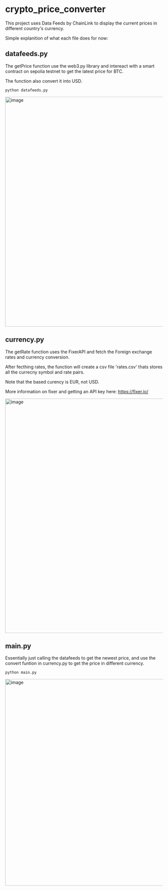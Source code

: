 # crypto_price_converter

This project uses Data Feeds by ChainLink to display the current prices in different country's currency.

Simple explanition of what each file does for now:

## datafeeds.py

The getPrice function use the web3.py library and intereact with a smart contract on sepolia testnet to get the latest price for BTC.

The function also convert it into USD.

``` 
python datafeeds.py
```

<img width="734" alt="image" src="https://github.com/Blockchain-UCSB/crypto_price_converter/assets/75823989/a2dbc5f4-da25-44a8-82f8-e8d3cf1e485a">

## currency.py

The getRate function uses the FixerAPI and fetch the Foreign exchange rates and currency conversion.

After fecthing rates, the function will create a csv file 'rates.csv' thats stores all the currecny symbol and rate pairs.

Note that the based curency is EUR, not USD.

More information on fixer and getting an API key here: https://fixer.io/

<img width="749" alt="image" src="https://github.com/Blockchain-UCSB/crypto_price_converter/assets/75823989/515a1654-bbd3-4ecb-80f5-2da191446677">

## main.py

Essentially just calling the datafeeds to get the newest price, and use the convert funtion in currency.py to get the price in different currency.

```
python main.py
```

<img width="660" alt="image" src="https://github.com/Blockchain-UCSB/crypto_price_converter/assets/75823989/0904ed34-fe83-4a19-9fee-7d2fa7ddcb6e">

